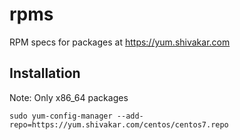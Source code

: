 # rpms
RPM specs for packages at https://yum.shivakar.com

## Installation

Note: Only x86_64 packages

```
sudo yum-config-manager --add-repo=https://yum.shivakar.com/centos/centos7.repo
```
